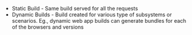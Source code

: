 

- Static Build - Same build served for all the requests
- Dynamic Builds - Build created for various type of subsystems or scenarios. Eg., dynamic web app builds can generate bundles for each of the browsers and versions
